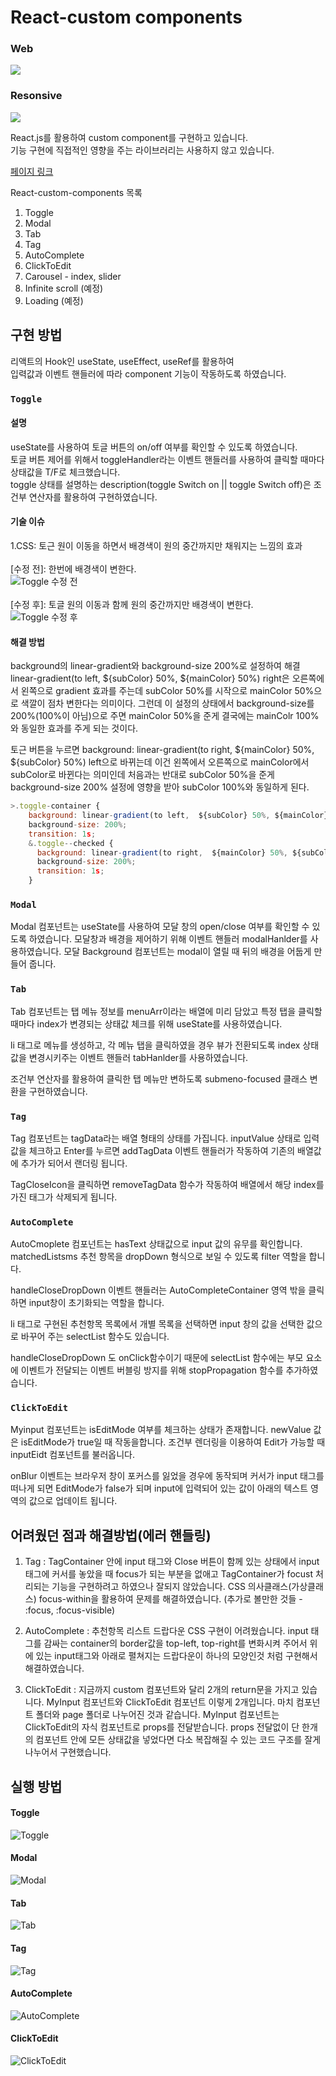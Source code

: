 # React-custom components

### Web
<kbd><img src="https://user-images.githubusercontent.com/87353284/162345615-7bb0c511-cbbc-49ee-ab96-34c7ec6c0969.gif" /></kbd>

### Resonsive
<kbd><img src="https://user-images.githubusercontent.com/87353284/162367227-f9398f6c-67d9-4ef3-b23f-6d665f023f99.gif" /></kbd>

React.js를 활용하여 custom component를 구현하고 있습니다.  
기능 구현에 직접적인 영향을 주는 라이브러리는 사용하지 않고 있습니다.

[페이지 링크](https://react-custom-component.vercel.app/)

React-custom-components 목록
1. Toggle
2. Modal
3. Tab
4. Tag
5. AutoComplete
6. ClickToEdit
7. Carousel - index, slider
8. Infinite scroll (예정)
9. Loading (예정)


## 구현 방법
리액트의 Hook인 useState, useEffect, useRef를 활용하여  
입력값과 이벤트 핸들러에 따라 component 기능이 작동하도록 하였습니다.

### `Toggle`
#### 설명
useState를 사용하여 토글 버튼의 on/off 여부를 확인할 수 있도록 하였습니다.  
토글 버튼 제어를 위해서 toggleHandler라는 이벤트 핸들러를 사용하여 클릭할 때마다 상태값을 T/F로 체크했습니다.  
toggle 상태를 설명하는 description(toggle Switch on || toggle Switch off)은 조건부 연산자를 활용하여 구현하였습니다.

#### 기술 이슈
1.CSS: 토근 원이 이동을 하면서 배경색이 원의 중간까지만 채워지는 느낌의 효과   
<br>
[수정 전]: 한번에 배경색이 변한다.  
![Toggle 수정 전](https://user-images.githubusercontent.com/87353284/155888438-f5439d12-be82-4ca9-8b6f-54c47cedfb05.gif)  
<br>
[수정 후]: 토글 원의 이동과 함께 원의 중간까지만 배경색이 변한다.  
![Toggle 수정 후](https://user-images.githubusercontent.com/87353284/155888153-40f63f11-e920-45d8-959a-a366e4462960.gif)  

#### 해결 방법
background의 linear-gradient와 background-size 200%로 설정하여 해결  
linear-gradient(to left,  ${subColor} 50%, ${mainColor} 50%) right은 오른쪽에서 왼쪽으로 gradient 효과를 주는데 subColor 50%를 시작으로 mainColor 50%으로 색깔이 점차 변한다는 의미이다. 그런데 이 설정의 상태에서 background-size를 200%(100%이 아님)으로 주면 mainColor 50%을 준게 결국에는 mainColr 100%와 동일한 효과를 주게 되는 것이다.

토근 버튼을 누르면 background: linear-gradient(to right,  ${mainColor} 50%, ${subColor} 50%) left으로 바뀌는데 이건 왼쪽에서 오른쪽으로 mainColor에서 subColor로 바뀐다는 의미인데 처음과는 반대로 subColor 50%을 준게 background-size 200% 설정에 영향을 받아 subColor 100%와 동일하게 된다.  

```js
>.toggle-container {
    background: linear-gradient(to left,  ${subColor} 50%, ${mainColor} 50%) right;
    background-size: 200%;
    transition: 1s;
    &.toggle--checked {
      background: linear-gradient(to right,  ${mainColor} 50%, ${subColor} 50%) left;
      background-size: 200%;
      transition: 1s;
    }
```

### `Modal`

Modal 컴포넌트는 useState를 사용하여 모달 창의 open/close 여부를 확인할 수 있도록 하였습니다.
모달창과 배경을 제어하기 위해 이벤트 핸들러 modalHanlder를 사용하였습니다.
모달 Background 컴포넌트는 modal이 열릴 때 뒤의 배경을 어둡게 만들어 줍니다.

### `Tab`

Tab 컴포넌트는 탭 메뉴 정보를 menuArr이라는 배열에 미리 담았고 특정 탭을 클릭할 때마다 index가 변경되는 상태값 체크를 위해 useState를 사용하였습니다.

li 태그로 메뉴를 생성하고, 각 메뉴 탭을 클릭하였을 경우 뷰가 전환되도록 index 상태값을 변경시키주는 이벤트 핸들러 tabHanlder를 사용하였습니다.

조건부 연산자를 활용하여 클릭한 탭 메뉴만 변하도록 submeno-focused 클래스 변환을 구현하였습니다.

### `Tag`

Tag 컴포넌트는 tagData라는 배열 형태의 상태를 가집니다. inputValue 상태로 입력값을 체크하고 Enter를 누르면 addTagData 이벤트 핸들러가 작동하여 기존의 배열값에 추가가 되어서 랜더링 됩니다.

TagCloseIcon을 클릭하면 removeTagData 함수가 작동하여 배열에서 해당 index를 가진 태그가 삭제되게 됩니다.

### `AutoComplete`

AutoCmoplete 컴포넌트는 hasText 상태값으로 input 값의 유무를 확인합니다. matchedListsms 추천 항목을 dropDown 형식으로 보일 수 있도록 filter 역할을 합니다.

handleCloseDropDown 이벤트 핸들러는 AutoCompleteContainer 영역 밖을 클릭하면 input창이 초기화되는 역할을 합니다.

li 태그로 구현된 추천항목 목록에서 개별 목록을 선택하면 input 창의 값을 선택한 값으로 바꾸어 주는 selectList 함수도 있습니다. 

handleCloseDropDown 도 onClick함수이기 때문에 selectList 함수에는 부모 요소에 이벤트가 전달되는 이벤트 버블링 방지를 위해 stopPropagation 함수를 추가하였습니다.

### `ClickToEdit`

Myinput 컴포넌트는 isEditMode 여부를 체크하는 상태가 존재합니다. newValue 값은 isEditMode가 true일 때 작동을합니다. 조건부 렌더링을 이용하여 Edit가 가능할 때 inputEidt 컴포넌트를 불러옵니다.

onBlur 이벤트는 브라우저 창이 포커스를 잃었을 경우에 동작되며 커서가 input 태그를 떠나게 되면 EditMode가 false가 되며 input에 입력되어 있는 값이 아래의 텍스트 영역의 값으로 업데이트 됩니다.

## 어려웠던 점과 해결방법(에러 핸들링)

1. Tag : TagContainer 안에 input 태그와 Close 버튼이 함께 있는 상태에서 input태그에 커서를 놓았을 때 focus가 되는 부분을 없애고 TagContainer가 focust 처리되는 기능을 구현하려고 하였으나 잘되지 않았습니다. CSS 의사클래스(가상클래스) focus-within을 활용하여 문제를 해결하였습니다.
(추가로 볼만한 것들 - :focus, :focus-visible)

2. AutoComplete : 추천항목 리스트 드랍다운 CSS 구현이 어려웠습니다. input 태그를 감싸는 container의 border값을 top-left, top-right를 변화시켜 주어서 위에 있는 input태그와 아래로 펼쳐지는 드랍다운이 하나의 모양인것 처럼 구현해서 해결하였습니다.

3. ClickToEdit : 지금까지 custom 컴포넌트와 달리 2개의 return문을 가지고 있습니다. MyInput 컴포넌트와 ClickToEdit 컴포넌트 이렇게 2개입니다. 마치 컴포넌트 폴더와 page 폴더로 나누어진 것과 같습니다. MyInput 컴포넌트는 ClickToEdit의 자식 컴포넌트로 props를 전달받습니다. props 전달없이 단 한개의 컴포넌트 안에 모든 상태값을 넣었다면 다소 복잡해질 수 있는 코드 구조를 잘게 나누어서 구현했습니다.

## 실행 방법

#### Toggle
![Toggle](https://user-images.githubusercontent.com/87353284/153992229-db862ad4-fc16-44da-aaa3-537df00f9393.gif)

#### Modal
![Modal](https://user-images.githubusercontent.com/87353284/153992287-3d34b6ef-a55b-4b27-82c7-363caf2fb016.gif)

#### Tab
![Tab](https://user-images.githubusercontent.com/87353284/153992323-60b28ecd-12ba-468d-b85a-eb3329e18aa9.gif)

#### Tag
![Tag](https://user-images.githubusercontent.com/87353284/153992411-d859282d-3c5a-48b5-9a2c-d4688a5e1da8.gif)

#### AutoComplete
![AutoComplete](https://user-images.githubusercontent.com/87353284/153992488-8cc94a02-e5f6-4b43-bc51-d1a147299d1d.gif)

#### ClickToEdit
![ClickToEdit](https://user-images.githubusercontent.com/87353284/153992529-edbc3d4c-8d06-4ea9-bf24-359407b653a1.gif)


